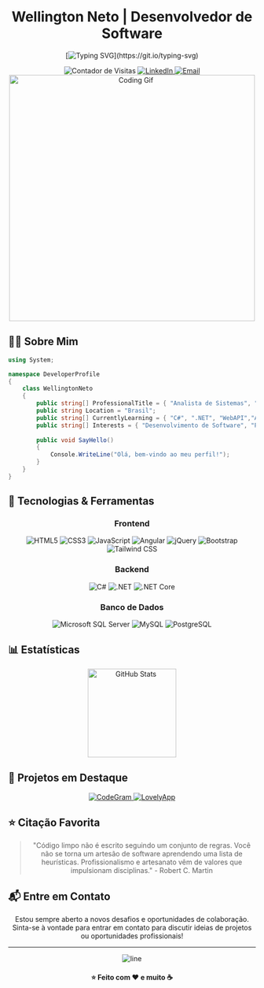 <div align="center">
  
  # Wellington Neto | Desenvolvedor de Software
  
[![Typing SVG](https://readme-typing-svg.herokuapp.com?font=Fira+Code&size=18&duration=3000&pause=1000&color=007ACC&center=true&vCenter=true&width=435&lines=Analista+de+Sistemas;Desenvolvedor+Full+Stack;Desenvolvedor+C%23+e+.NET;Sempre+em+busca+de+novos+desafios;Precisa+de+um+desenvolvedor?+Me+chame!)](https://git.io/typing-svg)

  <img src="https://komarev.com/ghpvc/?username=net0well&style=for-the-badge&color=blue" alt="Contador de Visitas" />
  
  <a href="https://www.linkedin.com/in/devwneto/" target="_blank">
    <img src="https://img.shields.io/badge/LinkedIn-0077B5?style=for-the-badge&logo=linkedin&logoColor=white" alt="LinkedIn" />
  </a>
  <a href="mailto:wellingtonalneto@gmail.com">
    <img src="https://img.shields.io/badge/Email-D14836?style=for-the-badge&logo=gmail&logoColor=white" alt="Email" />
  </a>
  
</div>

<div align="center">
  <img src="https://media.giphy.com/media/MC6eSuC3yypCU/giphy.gif" alt="Coding Gif" width="500" />
</div>

## 👨‍💻 Sobre Mim

```csharp
using System;

namespace DeveloperProfile
{
    class WellingtonNeto
    {
        public string[] ProfessionalTitle = { "Analista de Sistemas", "Desenvolvedor Full Stack", "Desenvolvedor Backend" };
        public string Location = "Brasil";
        public string[] CurrentlyLearning = { "C#", ".NET", "WebAPI","ASP.NET MVC", "WebServices", "JavaScript", "jQuery", "Angular", "Arquitetura de Software","Dart", "Flutter" };
        public string[] Interests = { "Desenvolvimento de Software", "Projetos Open-source", "Computer", "Games"};
        
        public void SayHello()
        {
            Console.WriteLine("Olá, bem-vindo ao meu perfil!");
        }
    }
}
```

## 🚀 Tecnologias & Ferramentas

<div align="center">
  
  ### Frontend
  ![HTML5](https://img.shields.io/badge/HTML5-E34F26?style=for-the-badge&logo=html5&logoColor=white)
  ![CSS3](https://img.shields.io/badge/CSS3-1572B6?style=for-the-badge&logo=css3&logoColor=white)
  ![JavaScript](https://img.shields.io/badge/JavaScript-F7DF1E?style=for-the-badge&logo=javascript&logoColor=black)
  ![Angular](https://img.shields.io/badge/Angular-DD0031?style=for-the-badge&logo=angular&logoColor=white)
  ![jQuery](https://img.shields.io/badge/jQuery-0769AD?style=for-the-badge&logo=jquery&logoColor=white)
  ![Bootstrap](https://img.shields.io/badge/Bootstrap-563D7C?style=for-the-badge&logo=bootstrap&logoColor=white)
  ![Tailwind CSS](https://img.shields.io/badge/Tailwind_CSS-38B2AC?style=for-the-badge&logo=tailwind-css&logoColor=white)
  
  ### Backend
  ![C#](https://img.shields.io/badge/C%23-239120?style=for-the-badge&logo=c-sharp&logoColor=white)
  ![.NET](https://img.shields.io/badge/.NET-512BD4?style=for-the-badge&logo=dotnet&logoColor=white)
  ![.NET Core](https://img.shields.io/badge/.NET_Core-512BD4?style=for-the-badge&logo=dotnet&logoColor=white)
  
  ### Banco de Dados
  ![Microsoft SQL Server](https://img.shields.io/badge/Microsoft_SQL_Server-CC2927?style=for-the-badge&logo=microsoft-sql-server&logoColor=white)
  ![MySQL](https://img.shields.io/badge/MySQL-005C84?style=for-the-badge&logo=mysql&logoColor=white)
  ![PostgreSQL](https://img.shields.io/badge/PostgreSQL-316192?style=for-the-badge&logo=postgresql&logoColor=white)
  
</div>

## 📊 Estatísticas

<div align="center">
  <img src="https://github-readme-stats.vercel.app/api?username=net0well&show_icons=true&theme=tokyonight" alt="GitHub Stats" height="180em" />
</div>

## 🌟 Projetos em Destaque

<div align="center">
  <a href="https://github.com/net0well/CodeGram">
    <img src="https://github-readme-stats.vercel.app/api/pin/?username=net0well&repo=CodeGram&theme=tokyonight" alt="CodeGram" />
  </a>
  <a href="https://github.com/net0well/LovelyApp">
    <img src="https://github-readme-stats.vercel.app/api/pin/?username=net0well&repo=LovelyApp&theme=tokyonight" alt="LovelyApp" />
  </a>
</div>

## ⭐ Citação Favorita

<div align="center">
  
  > "Código limpo não é escrito seguindo um conjunto de regras. Você não se torna um artesão de software aprendendo uma lista de heurísticas. Profissionalismo e artesanato vêm de valores que impulsionam disciplinas." - Robert C. Martin

</div>

## 📬 Entre em Contato

<div align="center">
  <p>Estou sempre aberto a novos desafios e oportunidades de colaboração. Sinta-se à vontade para entrar em contato para discutir ideias de projetos ou oportunidades profissionais!</p>
</div>

---

<div align="center">
  <img src="https://raw.githubusercontent.com/andreasbm/readme/master/assets/lines/colored.png" alt="line" />
  <h4>⭐ Feito com ❤️ e muito ☕</h4>
</div>
